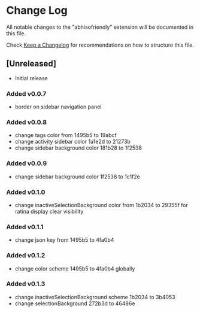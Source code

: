 # Change Log

All notable changes to the "abhisofriendly" extension will be documented in this file.

Check [Keep a Changelog](http://keepachangelog.com/) for recommendations on how to structure this file.

## [Unreleased]

- Initial release

### Added v0.0.7

- border on sidebar navigation panel

### Added v0.0.8

- change tags color from 1495b5 to 19abcf
- change activity sidebar color 1a1e2d to 21273b
- change sidebar background color 181b28 to 1f2538

### Added v0.0.9

- change sidebar background color 1f2538 to 1c1f2e

### Added v0.1.0

- change inactiveSelectionBackground color from 1b2034 to 29355f for ratina display clear visibility

### Added v0.1.1

- change json key from 1495b5 to 4fa0b4

### Added v0.1.2

- change color scheme 1495b5 to 4fa0b4 globally

### Added v0.1.3

- change inactiveSelectionBackground scheme 1b2034 to 3b4053
- change selectionBackground 272b3d to 46486e
